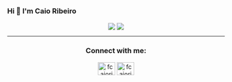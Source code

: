 ### Hi 👋 I'm Caio Ribeiro

<p align="center">
  <img align="center" src="https://github-readme-stats.vercel.app/api?username=fCaioRibeiro&count_private=true&show_icons=true&hide_border=true" />
  <img align="center" src="https://github-readme-stats.vercel.app/api/top-langs/?username=fCaioRibeiro&count_private=true&show_icons=true&hide_border=true&layout=compact" />
</p>
<hr />
<h3 align="center">Connect with me:</h3>
<p align="center">
  <a href="https://www.instagram.com/fcaioribeiro_" target="blank"><img align="center" src="https://cdn.jsdelivr.net/npm/simple-icons@3.0.1/icons/instagram.svg" alt="fcaioribeiro" height="30" width="40" /></a>
  <a href="https://wa.me/5588981106491" target="blank"><img align="center" src="https://cdn.jsdelivr.net/npm/simple-icons@3.0.1/icons/whatsapp.svg" alt="fcaioribeiro" height="30" width="40" /></a>
</p>
